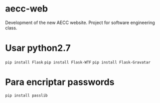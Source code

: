 # aecc-web
Development of the new AECC website. Project for software engineering class.

# Usar python2.7

`pip install Flask`
`pip install Flask-WTF`
`pip install Flask-Gravatar`

# Para encriptar passwords
`pip install passlib`
